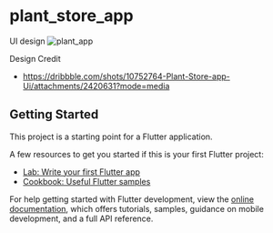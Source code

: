 # plant_store_app

UI design
![plant_app](https://user-images.githubusercontent.com/66944039/205598605-bad3f0c9-ab8f-4c04-88fb-46bd0ddbfeac.png)

Design Credit
- https://dribbble.com/shots/10752764-Plant-Store-app-Ui/attachments/2420631?mode=media

## Getting Started

This project is a starting point for a Flutter application.

A few resources to get you started if this is your first Flutter project:

- [Lab: Write your first Flutter app](https://docs.flutter.dev/get-started/codelab)
- [Cookbook: Useful Flutter samples](https://docs.flutter.dev/cookbook)

For help getting started with Flutter development, view the
[online documentation](https://docs.flutter.dev/), which offers tutorials,
samples, guidance on mobile development, and a full API reference.
